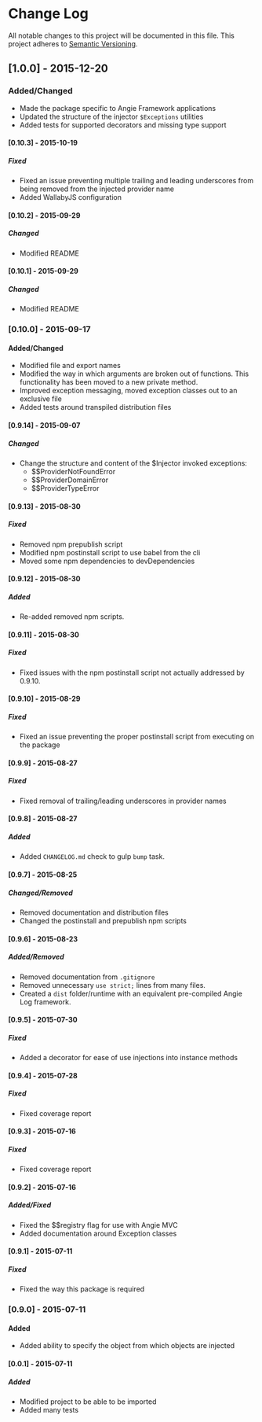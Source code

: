 # Change Log
All notable changes to this project will be documented in this file.
This project adheres to [Semantic Versioning](http://semver.org/).

## [1.0.0] - 2015-12-20
### Added/Changed
- Made the package specific to Angie Framework applications
- Updated the structure of the injector `$Exceptions` utilities
- Added tests for supported decorators and missing type support

#### [0.10.3] - 2015-10-19
##### Fixed
- Fixed an issue preventing multiple trailing and leading underscores from being removed from the injected provider name
- Added WallabyJS configuration

#### [0.10.2] - 2015-09-29
##### Changed
- Modified README

#### [0.10.1] - 2015-09-29
##### Changed
- Modified README

### [0.10.0] - 2015-09-17
#### Added/Changed
- Modified file and export names
- Modified the way in which arguments are broken out of functions. This functionality has been moved to a new private method.
- Improved exception messaging, moved exception classes out to an exclusive file
- Added tests around transpiled distribution files

#### [0.9.14] - 2015-09-07
##### Changed
- Change the structure and content of the $Injector invoked exceptions:
    - $$ProviderNotFoundError
    - $$ProviderDomainError
    - $$ProviderTypeError

#### [0.9.13] - 2015-08-30
##### Fixed
- Removed npm prepublish script
- Modified npm postinstall script to use babel from the cli
- Moved some npm dependencies to devDependencies

#### [0.9.12] - 2015-08-30
##### Added
- Re-added removed npm scripts.

#### [0.9.11] - 2015-08-30
##### Fixed
- Fixed issues with the npm postinstall script not actually addressed by 0.9.10.

#### [0.9.10] - 2015-08-29
##### Fixed
- Fixed an issue preventing the proper postinstall script from executing on the package

#### [0.9.9] - 2015-08-27
##### Fixed
- Fixed removal of trailing/leading underscores in provider names

#### [0.9.8] - 2015-08-27
##### Added
- Added `CHANGELOG.md` check to gulp `bump` task.

#### [0.9.7] - 2015-08-25
##### Changed/Removed
- Removed documentation and distribution files
- Changed the postinstall and prepublish npm scripts

#### [0.9.6] - 2015-08-23
##### Added/Removed
- Removed documentation from `.gitignore`
- Removed unnecessary `use strict;` lines from many files.
- Created a `dist` folder/runtime with an equivalent pre-compiled Angie Log framework.

#### [0.9.5] - 2015-07-30
##### Fixed
- Added a decorator for ease of use injections into instance methods

#### [0.9.4] - 2015-07-28
##### Fixed
- Fixed coverage report

#### [0.9.3] - 2015-07-16
##### Fixed
- Fixed coverage report

#### [0.9.2] - 2015-07-16
##### Added/Fixed
- Fixed the $$registry flag for use with Angie MVC
- Added documentation around Exception classes

#### [0.9.1] - 2015-07-11
##### Fixed
- Fixed the way this package is required

### [0.9.0] - 2015-07-11
#### Added
- Added ability to specify the object from which objects are injected

#### [0.0.1] - 2015-07-11
##### Added
- Modified project to be able to be imported
- Added many tests